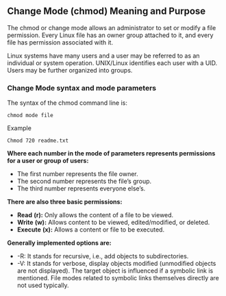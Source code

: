 ## Change Mode (chmod) Meaning and Purpose

The chmod or change mode allows an administrator to set or modify a file permission. Every Linux file has an owner group attached to it, and every file has permission associated with it.

Linux systems have many users and a user may be referred to as an individual or system operation. UNIX/Linux identifies each user with a UID. Users may be further organized into groups.

### Change Mode syntax and mode parameters

The syntax of the chmod command line is:
```
chmod mode file
```
Example
```
Chmod 720 readme.txt
```
**Where each number in the mode of parameters represents permissions for a user or group of users:**
- The first number represents the file owner.
- The second number represents the file’s group.
- The third number represents everyone else’s.

**There are also three basic permissions:**
- **Read** **(r):** Only allows the content of a file to be viewed.
- **Write**  **(w):** Allows content to be viewed, edited/modified, or deleted.
- **Execute** **(x):** Allows a content or file to be executed.

**Generally implemented options are:**
- -R: It stands for recursive, i.e., add objects to subdirectories.
- -V: It stands for verbose, display objects modified (unmodified objects are not displayed).
The target object is influenced if a symbolic link is mentioned. File modes related to symbolic links themselves directly are not used typically.


